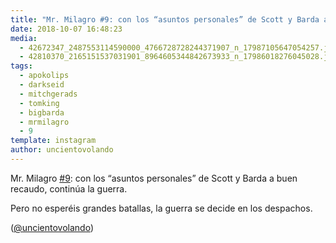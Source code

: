 ```yaml
---
title: "Mr. Milagro #9: con los “asuntos personales” de Scott y Barda a buen recaudo, continúa la guerra"
date: 2018-10-07 16:48:23
media: 
  - 42672347_2487553114590000_4766728728244371907_n_17987105647054257.jpg
  - 42810370_2165151537031901_8964605344842673933_n_17986018276045028.jpg
tags: 
  - apokolips
  - darkseid
  - mitchgerads
  - tomking
  - bigbarda
  - mrmilagro
  - 9
template: instagram
author: uncientovolando
---
```


Mr. Milagro [#9](/tags/9): con los “asuntos personales” de Scott y Barda a buen recaudo, continúa la guerra.


Pero no esperéis grandes batallas, la guerra se decide en los despachos.


([@uncientovolando](https://instagram.com/uncientovolando))







